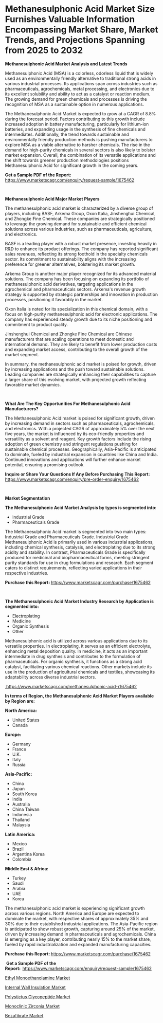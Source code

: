 <p><h1>Methanesulphonic Acid Market Size Furnishes Valuable Information Encompassing Market Share, Market Trends, and Projections Spanning from 2025 to 2032</h1></p><p><strong>Methanesulphonic Acid Market Analysis and Latest Trends</strong></p>
<p><p>Methanesulphonic Acid (MSA) is a colorless, odorless liquid that is widely used as an environmentally friendly alternative to traditional strong acids in various industrial processes. Its applications span across industries such as pharmaceuticals, agrochemicals, metal processing, and electronics due to its excellent solubility and ability to act as a catalyst or reaction medium. The growing demand for green chemicals and processes is driving the recognition of MSA as a sustainable option in numerous applications.</p><p>The Methanesulphonic Acid Market is expected to grow at a CAGR of 8.8% during the forecast period. Factors contributing to this growth include increased adoption in battery manufacturing, particularly for lithium-ion batteries, and expanding usage in the synthesis of fine chemicals and intermediates. Additionally, the trend towards sustainable and environmentally friendly production methods is pushing manufacturers to explore MSA as a viable alternative to harsher chemicals. The rise in the demand for high-purity chemicals in several sectors is also likely to bolster market expansion. Overall, the combination of its versatile applications and the shift towards greener production methodologies positions Methanesulphonic Acid for significant growth in the coming years.</p></p>
<p><strong>Get a Sample PDF of the Report:&nbsp;</strong> <a href="https://www.marketscagr.com/enquiry/request-sample/1675462?utm_campaign=1905&utm_medium=2&utm_source=Github&utm_content=ia&utm_term=30012025&utm_id=methanesulphonic-acid">https://www.marketscagr.com/enquiry/request-sample/1675462</a></p>
<p>&nbsp;</p>
<p><strong>Methanesulphonic Acid Major Market Players</strong></p>
<p><p>The methanesulphonic acid market is characterized by a diverse group of players, including BASF, Arkema Group, Oxon Italia, Jinshenghui Chemical, and Zhongke Fine Chemical. These companies are strategically positioned to leverage the growing demand for sustainable and efficient chemical solutions across various industries, such as pharmaceuticals, agriculture, and electronics.</p><p>BASF is a leading player with a robust market presence, investing heavily in R&D to enhance its product offerings. The company has reported significant sales revenues, reflecting its strong foothold in the specialty chemicals sector. Its commitment to sustainability aligns with the increasing preference for greener alternatives, bolstering its market growth.</p><p>Arkema Group is another major player recognized for its advanced material solutions. The company has been focusing on expanding its portfolio of methanesulphonic acid derivatives, targeting applications in the agrochemical and pharmaceuticals sectors. Arkema's revenue growth strategy is supported by strategic partnerships and innovation in production processes, positioning it favorably in the market.</p><p>Oxon Italia is noted for its specialization in this chemical domain, with a focus on high-purity methanesulphonic acid for electronic applications. The company has experienced steady growth due to its niche positioning and commitment to product quality.</p><p>Jinshenghui Chemical and Zhongke Fine Chemical are Chinese manufacturers that are scaling operations to meet domestic and international demand. They are likely to benefit from lower production costs and expanding market access, contributing to the overall growth of the market segment.</p><p>In summary, the methanesulphonic acid market is poised for growth, driven by increasing applications and the push toward sustainable solutions. Leading companies are strategically enhancing their capabilities to capture a larger share of this evolving market, with projected growth reflecting favorable market dynamics.</p></p>
<p>&nbsp;</p>
<p><strong>What Are The Key Opportunities For Methanesulphonic Acid Manufacturers?</strong></p>
<p><p>The Methanesulphonic Acid market is poised for significant growth, driven by increasing demand in sectors such as pharmaceuticals, agrochemicals, and electronics. With a projected CAGR of approximately 5% over the next five years, the market is influenced by its eco-friendly properties and versatility as a solvent and reagent. Key growth factors include the rising adoption of green chemistry and stringent regulations pushing for sustainable chemical processes. Geographically, Asia-Pacific is anticipated to dominate, fueled by industrial expansion in countries like China and India. Continued innovations and applications will further enhance market potential, ensuring a promising outlook.</p></p>
<p><strong>Inquire or Share Your Questions If Any Before Purchasing This Report:</strong> <a href="https://www.marketscagr.com/enquiry/pre-order-enquiry/1675462?utm_campaign=1905&utm_medium=2&utm_source=Github&utm_content=ia&utm_term=30012025&utm_id=methanesulphonic-acid">https://www.marketscagr.com/enquiry/pre-order-enquiry/1675462</a></p>
<p>&nbsp;</p>
<p><strong>Market Segmentation</strong></p>
<p><strong>The Methanesulphonic Acid Market Analysis by types is segmented into:</strong></p>
<p><ul><li>Industrial Grade</li><li>Pharmaceuticals Grade</li></ul></p>
<p><p>The Methanesulphonic Acid market is segmented into two main types: Industrial Grade and Pharmaceuticals Grade. Industrial Grade Methanesulphonic Acid is primarily used in various industrial applications, including chemical synthesis, catalysis, and electroplating due to its strong acidity and stability. In contrast, Pharmaceuticals Grade is specifically produced for medicinal and biopharmaceutical forms, meeting stringent purity standards for use in drug formulations and research. Each segment caters to distinct requirements, reflecting varied applications in their respective industries.</p></p>
<p><strong>Purchase this Report:&nbsp;</strong><a href="https://www.marketscagr.com/purchase/1675462?utm_campaign=1905&utm_medium=2&utm_source=Github&utm_content=ia&utm_term=30012025&utm_id=methanesulphonic-acid">https://www.marketscagr.com/purchase/1675462</a></p>
<p>&nbsp;</p>
<p><strong>The Methanesulphonic Acid Market Industry Research by Application is segmented into:</strong></p>
<p><ul><li>Electroplating</li><li>Medicine</li><li>Organic Synthesis</li><li>Other</li></ul></p>
<p><p>Methanesulphonic acid is utilized across various applications due to its versatile properties. In electroplating, it serves as an efficient electrolyte, enhancing metal deposition quality. In medicine, it acts as an important intermediate in drug synthesis and contributes to the formulation of pharmaceuticals. For organic synthesis, it functions as a strong acid catalyst, facilitating various chemical reactions. Other markets include its use in the production of agricultural chemicals and textiles, showcasing its adaptability across diverse industrial sectors.</p></p>
<p><a href="https://www.marketscagr.com/methanesulphonic-acid-r1675462?utm_campaign=1905&utm_medium=2&utm_source=Github&utm_content=ia&utm_term=30012025&utm_id=methanesulphonic-acid">&nbsp;https://www.marketscagr.com/methanesulphonic-acid-r1675462</a></p>
<p><strong>In terms of Region, the Methanesulphonic Acid Market Players available by Region are:</strong></p>
<p>
    <p> <strong> North America: </strong>
        <ul>
            <li>United States</li>
            <li>Canada</li>
        </ul>
        </p> 
    <p> <strong> Europe: </strong>
        <ul>
            <li>Germany</li>
            <li>France</li>
            <li>U.K.</li>
            <li>Italy</li>
            <li>Russia</li>
        </ul>
        </p> 
    <p> <strong> Asia-Pacific: </strong>
        <ul>
            <li>China</li>
            <li>Japan</li>
            <li>South Korea</li>
            <li>India</li>
            <li>Australia</li>
            <li>China Taiwan</li>
            <li>Indonesia</li>
            <li>Thailand</li>
            <li>Malaysia</li>
        </ul>
        </p> 
    <p> <strong> Latin America: </strong>
        <ul>
            <li>Mexico</li>
            <li>Brazil</li>
            <li>Argentina Korea</li>
            <li>Colombia</li>
        </ul>
        </p> 
    <p> <strong> Middle East & Africa: </strong>
        <ul>
            <li>Turkey</li>
            <li>Saudi</li>
            <li>Arabia</li>
            <li>UAE</li>
            <li>Korea</li>
        </ul>
    </p>
    </p>
<p><p>The methanesulphonic acid market is experiencing significant growth across various regions. North America and Europe are expected to dominate the market, with respective shares of approximately 35% and 30% due to their established industrial applications. The Asia-Pacific region is anticipated to show robust growth, capturing around 25% of the market, driven by increasing demand in pharmaceuticals and agrochemicals. China is emerging as a key player, contributing nearly 15% to the market share, fueled by rapid industrialization and expanded manufacturing capacities.</p></p>
<p><strong>Purchase this Report: </strong><a href="https://www.marketscagr.com/purchase/1675462?utm_campaign=1905&utm_medium=2&utm_source=Github&utm_content=ia&utm_term=30012025&utm_id=methanesulphonic-acid">https://www.marketscagr.com/purchase/1675462</a></p>
<p>&nbsp;<strong>Get a Sample PDF of the Report:&nbsp;&nbsp;</strong><a href="https://www.marketscagr.com/enquiry/request-sample/1675462?utm_campaign=1905&utm_medium=2&utm_source=Github&utm_content=ia&utm_term=30012025&utm_id=methanesulphonic-acid">https://www.marketscagr.com/enquiry/request-sample/1675462</a></p>
<p><strong></strong></p>
<p><p><a href="https://github.com/philaphindo/Market-Research-Report-List-1/blob/main/ethyl-monoethanolamine-market.md?utm_campaign=1905&utm_medium=2&utm_source=Github&utm_content=ia&utm_term=30012025&utm_id=methanesulphonic-acid">Ethyl Monoethanolamine Market</a></p><p><a href="https://github.com/aiexisaliwan/Market-Research-Report-List-1/blob/main/internal-wall-insulation-market.md?utm_campaign=1905&utm_medium=2&utm_source=Github&utm_content=ia&utm_term=30012025&utm_id=methanesulphonic-acid">Internal Wall Insulation Market</a></p><p><a href="https://github.com/musickyung75/Market-Research-Report-List-1/blob/main/polystictus-glycopeptide-market.md?utm_campaign=1905&utm_medium=2&utm_source=Github&utm_content=ia&utm_term=30012025&utm_id=methanesulphonic-acid">Polystictus Glycopeptide Market</a></p><p><a href="https://github.com/techerghalim/Market-Research-Report-List-1/blob/main/monoclinic-zirconia-market.md?utm_campaign=1905&utm_medium=2&utm_source=Github&utm_content=ia&utm_term=30012025&utm_id=methanesulphonic-acid">Monoclinic Zirconia Market</a></p><p><a href="https://github.com/janraimondo83/Market-Research-Report-List-1/blob/main/bezafibrate-market.md?utm_campaign=1905&utm_medium=2&utm_source=Github&utm_content=ia&utm_term=30012025&utm_id=methanesulphonic-acid">Bezafibrate Market</a></p></p>